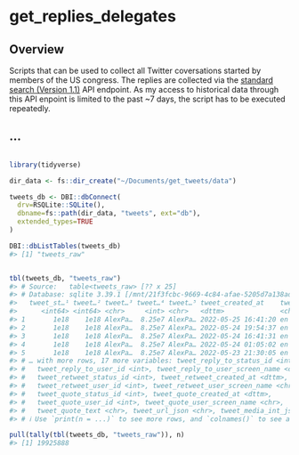 
# get_replies_delegates

## Overview

Scripts that can be used to collect all Twitter coversations started by
members of the US congress. The replies are collected via the [standard
search (Version
1.1)](https://developer.twitter.com/en/docs/twitter-api/v1/tweets/search/api-reference/get-search-tweets)
API endpoint. As my access to historical data through this API enpoint
is limited to the past \~7 days, the script has to be executed
repeatedly.

## …

``` r

library(tidyverse)

dir_data <- fs::dir_create("~/Documents/get_tweets/data")

tweets_db <- DBI::dbConnect(
  drv=RSQLite::SQLite(), 
  dbname=fs::path(dir_data, "tweets", ext="db"),
  extended_types=TRUE
)

DBI::dbListTables(tweets_db)
#> [1] "tweets_raw"
```

``` r

tbl(tweets_db, "tweets_raw")
#> # Source:   table<tweets_raw> [?? x 25]
#> # Database: sqlite 3.39.1 [/mnt/21f3fcbc-9669-4c84-afae-5205d7a138ad/Documents/get_tweets/data/tweets.db]
#>   tweet_st…¹ tweet…² tweet…³ tweet…⁴ tweet…⁵ tweet_created_at    tweet…⁶ tweet…⁷
#>      <int64> <int64> <chr>     <int> <chr>   <dttm>              <chr>   <chr>  
#> 1       1e18    1e18 AlexPa…  8.25e7 AlexPa… 2022-05-25 16:41:20 en      "Anoth…
#> 2       1e18    1e18 AlexPa…  8.25e7 AlexPa… 2022-05-24 19:54:37 en      "Title…
#> 3       1e18    1e18 AlexPa…  8.25e7 AlexPa… 2022-05-24 16:41:31 en      "Encou…
#> 4       1e18    1e18 AlexPa…  8.25e7 AlexPa… 2022-05-24 01:05:02 en      "Formu…
#> 5       1e18    1e18 AlexPa…  8.25e7 AlexPa… 2022-05-23 21:30:05 en      "A rem…
#> # … with more rows, 17 more variables: tweet_reply_to_status_id <int>,
#> #   tweet_reply_to_user_id <int>, tweet_reply_to_user_screen_name <chr>,
#> #   tweet_retweet_status_id <int>, tweet_retweet_created_at <dttm>,
#> #   tweet_retweet_user_id <int>, tweet_retweet_user_screen_name <chr>,
#> #   tweet_quote_status_id <int>, tweet_quote_created_at <dttm>,
#> #   tweet_quote_user_id <int>, tweet_quote_user_screen_name <chr>,
#> #   tweet_quote_text <chr>, tweet_url_json <chr>, tweet_media_int_json <chr>, …
#> # ℹ Use `print(n = ...)` to see more rows, and `colnames()` to see all variable names

pull(tally(tbl(tweets_db, "tweets_raw")), n)
#> [1] 19925888
```
